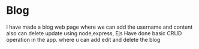 # Blog
I have made a blog web page where we can  add the username and content also can delete update using node,express, Ejs
Have done basic CRUD operation in the app.
where u can add edit and delete the blog
